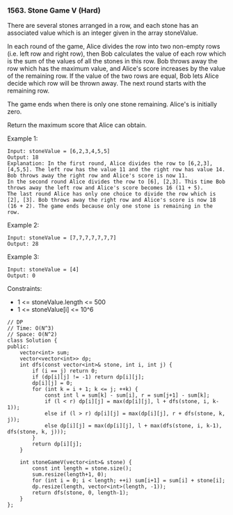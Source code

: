 ### 1563. Stone Game V (Hard)

There are several stones arranged in a row, and each stone has an associated value which is an integer given in the array stoneValue.

In each round of the game, Alice divides the row into two non-empty rows (i.e. left row and right row), then Bob calculates the value of each row which is the sum of the values of all the stones in this row. Bob throws away the row which has the maximum value, and Alice's score increases by the value of the remaining row. If the value of the two rows are equal, Bob lets Alice decide which row will be thrown away. The next round starts with the remaining row.

The game ends when there is only one stone remaining. Alice's is initially zero.

Return the maximum score that Alice can obtain.

Example 1:

```
Input: stoneValue = [6,2,3,4,5,5]
Output: 18
Explanation: In the first round, Alice divides the row to [6,2,3], [4,5,5]. The left row has the value 11 and the right row has value 14. Bob throws away the right row and Alice's score is now 11.
In the second round Alice divides the row to [6], [2,3]. This time Bob throws away the left row and Alice's score becomes 16 (11 + 5).
The last round Alice has only one choice to divide the row which is [2], [3]. Bob throws away the right row and Alice's score is now 18 (16 + 2). The game ends because only one stone is remaining in the row.
```
Example 2:

```
Input: stoneValue = [7,7,7,7,7,7,7]
Output: 28
```
Example 3:

```
Input: stoneValue = [4]
Output: 0
```

Constraints:

- 1 <= stoneValue.length <= 500
- 1 <= stoneValue[i] <= 10^6

```
// DP
// Time: O(N^3)
// Space: O(N^2)
class Solution {
public:
    vector<int> sum;
    vector<vector<int>> dp;
    int dfs(const vector<int>& stone, int i, int j) {
        if (i == j) return 0;
        if (dp[i][j] != -1) return dp[i][j];
        dp[i][j] = 0;
        for (int k = i + 1; k <= j; ++k) {
            const int l = sum[k] - sum[i], r = sum[j+1] - sum[k];
            if (l < r) dp[i][j] = max(dp[i][j], l + dfs(stone, i, k-1));
            else if (l > r) dp[i][j] = max(dp[i][j], r + dfs(stone, k, j));
            else dp[i][j] = max(dp[i][j], l + max(dfs(stone, i, k-1), dfs(stone, k, j)));
        }
        return dp[i][j];
    }
    
    int stoneGameV(vector<int>& stone) {
        const int length = stone.size();
        sum.resize(length+1, 0);
        for (int i = 0; i < length; ++i) sum[i+1] = sum[i] + stone[i];
        dp.resize(length, vector<int>(length, -1));
        return dfs(stone, 0, length-1);
    }
};
```
